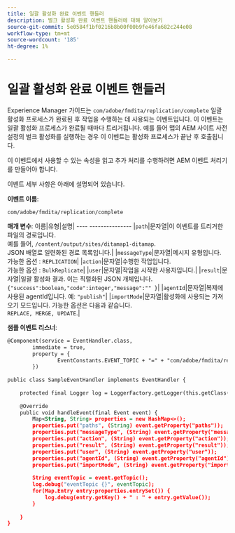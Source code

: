 ```yaml
---
title: 일괄 활성화 완료 이벤트 핸들러
description: 벌크 활성화 완료 이벤트 핸들러에 대해 알아보기
source-git-commit: 5e0584f1bf0216b8b00f00b9fe46fa682c244e08
workflow-type: tm+mt
source-wordcount: '185'
ht-degree: 1%

---
```


# 일괄 활성화 완료 이벤트 핸들러

Experience Manager 가이드는 `com/adobe/fmdita/replication/complete` 일괄 활성화 프로세스가 완료된 후 작업을 수행하는 데 사용되는 이벤트입니다. 이 이벤트는 일괄 활성화 프로세스가 완료될 때마다 트리거됩니다. 예를 들어 맵의 AEM 사이트 사전 설정의 벌크 활성화를 실행하는 경우 이 이벤트는 활성화 프로세스가 끝난 후 호출됩니다.


이 이벤트에서 사용할 수 있는 속성을 읽고 추가 처리를 수행하려면 AEM 이벤트 처리기를 만들어야 합니다.

이벤트 세부 사항은 아래에 설명되어 있습니다.

**이벤트 이름**:

```
com/adobe/fmdita/replication/complete 
```

**매개 변수**: 이름|유형|설명| ---- --------------- |`path`|문자열|이 이벤트를 트리거한 파일의 경로입니다. <br> 예를 들어, `/content/output/sites/ditamap1-ditamap`. <br> JSON 배열로 일련화된 경로 목록입니다.| |`messageType`|문자열|메시지 유형입니다. <br>가능한 옵션 : `REPLICATION`| |`action`|문자열|수행한 작업입니다. <br>가능한 옵션 : `BulkReplicate`| |`user`|문자열|작업을 시작한 사용자입니다.| |`result`|문자열|일괄 활성화 결과. 이는 직렬화된 JSON 개체입니다. <br>`{"success":boolean,"code":integer,"message":"" }`| |`agentId`|문자열|복제에 사용된 agentId입니다. 예: `"publish"`| |`importMode`|문자열|활성화에 사용되는 가져오기 모드입니다. 가능한 옵션은 다음과 같습니다. <br>`REPLACE, MERGE, UPDATE`.|


**샘플 이벤트 리스너**:

```XML
@Component(service = EventHandler.class,
        immediate = true,
        property = {
                EventConstants.EVENT_TOPIC + "=" + "com/adobe/fmdita/replication/complete",
        })
 
public class SampleEventHandler implements EventHandler {
 
    protected final Logger log = LoggerFactory.getLogger(this.getClass());
 
    @Override
    public void handleEvent(final Event event) {
        Map<String, String> properties = new HashMap<>();
        properties.put("paths", (String) event.getProperty("paths"));
        properties.put("messageType", (String) event.getProperty("messageType"));
        properties.put("action", (String) event.getProperty("action"));
        properties.put("result", (String) event.getProperty("result"));
        properties.put("user", (String) event.getProperty("user"));
        properties.put("agentId", (String) event.getProperty("agentId"));
        properties.put("importMode", (String) event.getProperty("importMode"));
 
        String eventTopic = event.getTopic();
        log.debug("eventTopic {}", eventTopic);
        for(Map.Entry entry:properties.entrySet()) {
            log.debug(entry.getKey() + " : " + entry.getValue());
        }
 
    }
}
```
